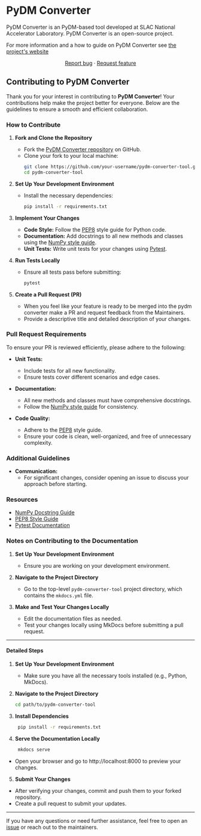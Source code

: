 # PyDM Converter

PyDM Converter is an PyDM-based tool developed at SLAC National Accelerator Laboratory. PyDM Converter is an open-source project.

For more information and a how to guide on PyDM Converter see [the project's website](https://slaclab.github.io/pydm-converter-tool/)
<p align="center">
  <a href="https://github.com/slaclab/pydm-converter-tool/issues/new?labels=bug&projects=&template=bug-report.yml&title=%5BBUG%5D+-+">Report bug</a>
  ·
  <a href="https://github.com/slaclab/pydm-converter-tool/issues/new?labels=enhancement&projects=&template=feature-request.yml&title=%5BFEATURE%5D+-+">Request feature</a>

</p>

## Contributing to PyDM Converter

Thank you for your interest in contributing to **PyDM Converter**! Your contributions help make the project better for everyone. Below are the guidelines to ensure a smooth and efficient collaboration.

### How to Contribute

1. **Fork and Clone the Repository**
   - Fork the [PyDM Converter repository](https://github.com/slaclab/pydm-converter-tool) on GitHub.
   - Clone your fork to your local machine:
     ```bash
     git clone https://github.com/your-username/pydm-converter-tool.git
     cd pydm-converter-tool
     ```

2. **Set Up Your Development Environment**
   - Install the necessary dependencies:
     ```bash
     pip install -r requirements.txt
     ```

3. **Implement Your Changes**
   - **Code Style:** Follow the [PEP8](https://peps.python.org/pep-0008/) style guide for Python code.
   - **Documentation:** Add docstrings to all new methods and classes using the [NumPy style guide](https://numpydoc.readthedocs.io/en/latest/format.html).
   - **Unit Tests:** Write unit tests for your changes using [Pytest](https://docs.pytest.org/).

4. **Run Tests Locally**
   - Ensure all tests pass before submitting:
     ```bash
     pytest
     ```

5. **Create a Pull Request (PR)**
   - When you feel like your feature is ready to be merged into the pydm converter make a PR and request feedback from the Maintainers.
   - Provide a descriptive title and detailed description of your changes.

### Pull Request Requirements

To ensure your PR is reviewed efficiently, please adhere to the following:

- **Unit Tests:**
  - Include tests for all new functionality.
  - Ensure tests cover different scenarios and edge cases.

- **Documentation:**
  - All new methods and classes must have comprehensive docstrings.
  - Follow the [NumPy style guide](https://numpydoc.readthedocs.io/en/latest/format.html) for consistency.

- **Code Quality:**
  - Adhere to the [PEP8](https://peps.python.org/pep-0008/) style guide.
  - Ensure your code is clean, well-organized, and free of unnecessary complexity.

### Additional Guidelines
- **Communication:**
  - For significant changes, consider opening an issue to discuss your approach before starting.

### Resources

- [NumPy Docstring Guide](https://numpydoc.readthedocs.io/en/latest/format.html)
- [PEP8 Style Guide](https://peps.python.org/pep-0008/)
- [Pytest Documentation](https://docs.pytest.org/)

### Notes on Contributing to the Documentation

1. **Set Up Your Development Environment**
   - Ensure you are working on your development environment.

2. **Navigate to the Project Directory**
   - Go to the top-level `pydm-converter-tool` project directory, which contains the `mkdocs.yml` file.

3. **Make and Test Your Changes Locally**
   - Edit the documentation files as needed.
   - Test your changes locally using MkDocs before submitting a pull request.

---

#### Detailed Steps

1. **Set Up Your Development Environment**
   - Make sure you have all the necessary tools installed (e.g., Python, MkDocs).

2. **Navigate to the Project Directory**
   ```bash
   cd path/to/pydm-converter-tool

3. **Install Dependencies**
   ```bash
    pip install -r requirements.txt

4. **Serve the Documentation Locally**
   ```bash
    mkdocs serve

-  Open your browser and go to http://localhost:8000 to preview your changes.

5. **Submit Your Changes**

- After verifying your changes, commit and push them to your forked repository.
-  Create a pull request to submit your updates.

---

If you have any questions or need further assistance, feel free to open an [issue](https://github.com/slaclab/pydm-converter-tool/issues) or reach out to the maintainers.
